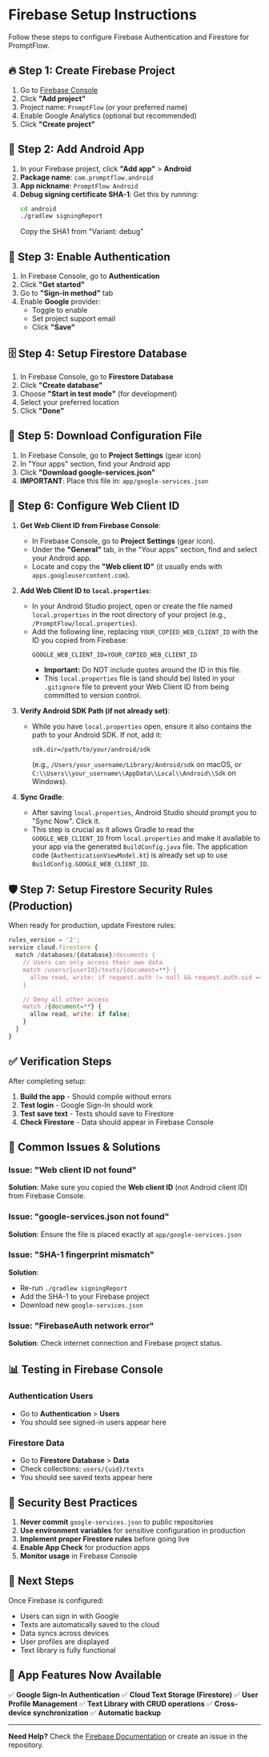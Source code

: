 # Firebase Setup Instructions

Follow these steps to configure Firebase Authentication and Firestore for PromptFlow.

## 🔥 Step 1: Create Firebase Project

1. Go to [Firebase Console](https://console.firebase.google.com/)
2. Click **"Add project"**
3. Project name: `PromptFlow` (or your preferred name)
4. Enable Google Analytics (optional but recommended)
5. Click **"Create project"**

## 📱 Step 2: Add Android App

1. In your Firebase project, click **"Add app"** > **Android**
2. **Package name**: `com.promptflow.android`
3. **App nickname**: `PromptFlow Android`
4. **Debug signing certificate SHA-1**: Get this by running:
   ```bash
   cd android
   ./gradlew signingReport
   ```
   Copy the SHA1 from "Variant: debug"

## 🔐 Step 3: Enable Authentication

1. In Firebase Console, go to **Authentication**
2. Click **"Get started"**
3. Go to **"Sign-in method"** tab
4. Enable **Google** provider:
   - Toggle to enable
   - Set project support email
   - Click **"Save"**

## 🗄️ Step 4: Setup Firestore Database

1. In Firebase Console, go to **Firestore Database**
2. Click **"Create database"**
3. Choose **"Start in test mode"** (for development)
4. Select your preferred location
5. Click **"Done"**

## 📄 Step 5: Download Configuration File

1. In Firebase Console, go to **Project Settings** (gear icon)
2. In "Your apps" section, find your Android app
3. Click **"Download google-services.json"**
4. **IMPORTANT**: Place this file in: `app/google-services.json`

## 🔧 Step 6: Configure Web Client ID

1.  **Get Web Client ID from Firebase Console**:
    *   In Firebase Console, go to **Project Settings** (gear icon).
    *   Under the **"General"** tab, in the "Your apps" section, find and select your Android app.
    *   Locate and copy the **"Web client ID"** (it usually ends with `apps.googleusercontent.com`).

2.  **Add Web Client ID to `local.properties`**:
    *   In your Android Studio project, open or create the file named `local.properties` in the root directory of your project (e.g., `/PromptFlow/local.properties`).
    *   Add the following line, replacing `YOUR_COPIED_WEB_CLIENT_ID` with the ID you copied from Firebase:
        ```properties
        GOOGLE_WEB_CLIENT_ID=YOUR_COPIED_WEB_CLIENT_ID
        ```
        *   **Important:** Do NOT include quotes around the ID in this file.
        *   This `local.properties` file is (and should be) listed in your `.gitignore` file to prevent your Web Client ID from being committed to version control.

3.  **Verify Android SDK Path (if not already set)**:
    *   While you have `local.properties` open, ensure it also contains the path to your Android SDK. If not, add it:
        ```properties
        sdk.dir=/path/to/your/android/sdk 
        ```
        (e.g., `/Users/your_username/Library/Android/sdk` on macOS, or `C:\\Users\\your_username\\AppData\\Local\\Android\\Sdk` on Windows).

4.  **Sync Gradle**:
    *   After saving `local.properties`, Android Studio should prompt you to "Sync Now". Click it.
    *   This step is crucial as it allows Gradle to read the `GOOGLE_WEB_CLIENT_ID` from `local.properties` and make it available to your app via the generated `BuildConfig.java` file. The application code (`AuthenticationViewModel.kt`) is already set up to use `BuildConfig.GOOGLE_WEB_CLIENT_ID`.

## 🛡️ Step 7: Setup Firestore Security Rules (Production)

When ready for production, update Firestore rules:

```javascript
rules_version = '2';
service cloud.firestore {
  match /databases/{database}/documents {
    // Users can only access their own data
    match /users/{userId}/texts/{document=**} {
      allow read, write: if request.auth != null && request.auth.uid == userId;
    }

    // Deny all other access
    match /{document=**} {
      allow read, write: if false;
    }
  }
}
```

## ✅ Verification Steps

After completing setup:

1. **Build the app** - Should compile without errors
2. **Test login** - Google Sign-In should work
3. **Test save text** - Texts should save to Firestore
4. **Check Firestore** - Data should appear in Firebase Console

## 🚨 Common Issues & Solutions

### Issue: "Web client ID not found"
**Solution**: Make sure you copied the **Web client ID** (not Android client ID) from Firebase Console.

### Issue: "google-services.json not found"
**Solution**: Ensure the file is placed exactly at `app/google-services.json`

### Issue: "SHA-1 fingerprint mismatch"
**Solution**:
- Re-run `./gradlew signingReport`
- Add the SHA-1 to your Firebase project
- Download new `google-services.json`

### Issue: "FirebaseAuth network error"
**Solution**: Check internet connection and Firebase project status.

## 📊 Testing in Firebase Console

### Authentication Users
- Go to **Authentication** > **Users**
- You should see signed-in users appear here

### Firestore Data
- Go to **Firestore Database** > **Data**
- Check collections: `users/{uid}/texts`
- You should see saved texts appear here

## 🔐 Security Best Practices

1. **Never commit** `google-services.json` to public repositories
2. **Use environment variables** for sensitive configuration in production
3. **Implement proper Firestore rules** before going live
4. **Enable App Check** for production apps
5. **Monitor usage** in Firebase Console

## 🚀 Next Steps

Once Firebase is configured:
- Users can sign in with Google
- Texts are automatically saved to the cloud
- Data syncs across devices
- User profiles are displayed
- Text library is fully functional

## 📱 App Features Now Available

✅ **Google Sign-In Authentication**
✅ **Cloud Text Storage (Firestore)**
✅ **User Profile Management**
✅ **Text Library with CRUD operations**
✅ **Cross-device synchronization**
✅ **Automatic backup**

---

**Need Help?** Check the [Firebase Documentation](https://firebase.google.com/docs) or create an issue in the repository.